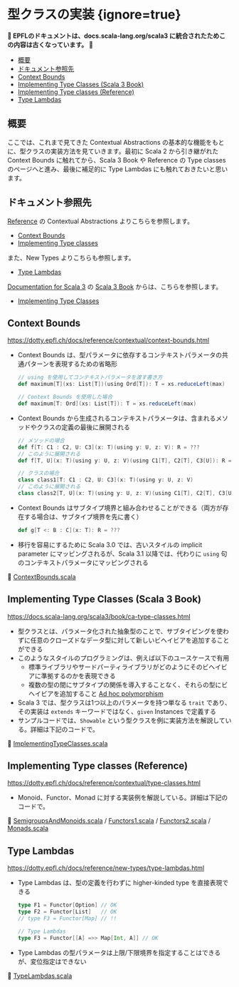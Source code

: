 # 型クラスの実装 {ignore=true}

**:construction: EPFLのドキュメントは、docs.scala-lang.org/scala3 に統合されたためこの内容は古くなっています。 :construction:**

<!-- @import "[TOC]" {cmd="toc" depthFrom=1 depthTo=6 orderedList=false} -->

<!-- code_chunk_output -->

- [概要](#概要)
- [ドキュメント参照先](#ドキュメント参照先)
- [Context Bounds](#context-bounds)
- [Implementing Type Classes (Scala 3 Book)](#implementing-type-classes-scala-3-book)
- [Implementing Type classes (Reference)](#implementing-type-classes-reference)
- [Type Lambdas](#type-lambdas)

<!-- /code_chunk_output -->


## 概要

ここでは、これまで見てきた Contextual Abstractions の基本的な機能をもとに、型クラスの実装方法を見ていきます。最初に Scala 2 から引き継がれた Context Bounds に触れてから、Scala 3 Book や Reference の Type classes のページへと進み、最後に補足的に Type Lambdas にも触れておきたいと思います。

## ドキュメント参照先

[Reference](https://dotty.epfl.ch/docs/reference/overview.html) の Contextual Abstractions よりこちらを参照します。

- [Context Bounds](https://dotty.epfl.ch/docs/reference/contextual/context-bounds.html)
- [Implementing Type classes](https://dotty.epfl.ch/docs/reference/contextual/type-classes.html)

また、New Types よりこちらも参照します。

- [Type Lambdas](https://dotty.epfl.ch/docs/reference/new-types/type-lambdas.html)

[Documentation for Scala 3](https://docs.scala-lang.org/scala3) の [Scala 3 Book](https://docs.scala-lang.org/scala3/book/introduction.html) からは、こちらを参照します。

- [Implementing Type Classes](https://docs.scala-lang.org/scala3/book/ca-type-classes.html)

## Context Bounds

https://dotty.epfl.ch/docs/reference/contextual/context-bounds.html

- Context Bounds は、型パラメータに依存するコンテキストパラメータの共通パターンを表現するための省略形
  ```scala
  // using を使用してコンテキストパラメータを渡す書き方
  def maximum[T](xs: List[T])(using Ord[T]): T = xs.reduceLeft(max)

  // Context Bounds を使用した場合
  def maximum[T: Ord](xs: List[T]): T = xs.reduceLeft(max)
  ```
- Context Bounds から生成されるコンテキストパラメータは、含まれるメソッドやクラスの定義の最後に展開される
  ```scala
  // メソッドの場合
  def f[T: C1 : C2, U: C3](x: T)(using y: U, z: V): R = ???
  // このように展開される
  def f[T, U](x: T)(using y: U, z: V)(using C1[T], C2[T], C3[U]): R = ???

  // クラスの場合
  class class1[T: C1 : C2, U: C3](x: T)(using y: U, z: V)
  // このように展開される
  class class2[T, U](x: T)(using y: U, z: V)(using C1[T], C2[T], C3[U])
  ```
- Context Bounds はサブタイプ境界と組み合わせることができる（両方が存在する場合は、サブタイプ境界を先に書く）
  ```scala
  def g[T <: B : C](x: T): R = ???
  ```
- 移行を容易にするために Scala 3.0 では、古いスタイルの implicit parameter にマッピングされるが、Scala 3.1 以降では、代わりに `using` 句のコンテキストパラメータにマッピングされる

:memo: [ContextBounds.scala](/step06/src/main/scala/com/github/shinharad/gettingStartedWithScala3/ContextBounds.scala)

## Implementing Type Classes (Scala 3 Book)

https://docs.scala-lang.org/scala3/book/ca-type-classes.html

- 型クラスとは、パラメータ化された抽象型のことで、サブタイピングを使わずに任意のクローズドなデータ型に対して新しいビヘイビアを追加することができる
- このようなスタイルのプログラミングは、例えば以下のユースケースで有用
  - 標準ライブラリやサードパーティライブラリがどのようにそのビヘイビアに準拠するのかを表現できる
  - 複数の型の間にサブタイプの関係を導入することなく、それらの型にビヘイビアを追加すること [Ad hoc polymorphism](https://en.wikipedia.org/wiki/Ad_hoc_polymorphism)
- Scala 3 では、型クラスは1つ以上のパラメータを持つ単なる `trait` であり、その実装は `extends` キーワードではなく、`given` Instances で定義する
- サンプルコードでは、`Showable` という型クラスを例に実装方法を解説している。詳細は下記のコードで。

:memo: [ImplementingTypeClasses.scala](/step06/src/main/scala/com/github/shinharad/gettingStartedWithScala3/ImplementingTypeClasses.scala)

## Implementing Type classes (Reference)

https://dotty.epfl.ch/docs/reference/contextual/type-classes.html

- Monoid、Functor、Monad に対する実装例を解説している。詳細は下記のコードで。

:memo: [SemigroupsAndMonoids.scala](/step06/src/main/scala/com/github/shinharad/gettingStartedWithScala3/SemigroupsAndMonoids.scala) / [Functors1.scala](/step06/src/main/scala/com/github/shinharad/gettingStartedWithScala3/Functors1.scala) / [Functors2.scala](/step06/src/main/scala/com/github/shinharad/gettingStartedWithScala3/Functors2.scala) / [Monads.scala](/step06/src/main/scala/com/github/shinharad/gettingStartedWithScala3/Monads.scala)

## Type Lambdas

https://dotty.epfl.ch/docs/reference/new-types/type-lambdas.html

- Type Lambdas は、型の定義を行わずに higher-kinded type を直接表現できる
  ```scala
  type F1 = Functor[Option] // OK
  type F2 = Functor[List]   // OK
  // type F3 = Functor[Map] // !!

  // Type Lambdas
  type F3 = Functor[[A] =>> Map[Int, A]] // OK
  ```
- Type Lambdas の型パラメータは上限/下限境界を指定することはできるが、変位指定はできない

:memo: [TypeLambdas.scala](/step06/src/main/scala/com/github/shinharad/gettingStartedWithScala3/TypeLambdas.scala)